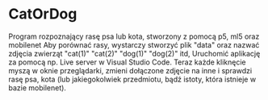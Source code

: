 # CatOrDog
Program rozpoznający rasę psa lub kota, stworzony z pomocą p5, ml5 oraz mobilenet
Aby porównać rasy, wystarczy stworzyć plik "data" oraz nazwać zdjęcia zwierząt "cat(1)" "cat(2)" "dog(1)" "dog(2)" itd,
Uruchomić aplikację za pomocą np. Live server w Visual Studio Code.
Teraz każde kliknęcie myszą w oknie przeglądarki, zmieni dołączone zdjęcie na inne i sprawdzi rasę psa, kota (lub jakiegokolwiek przedmiotu, bądź istoty, która istnieje w bazie mobilenet).
